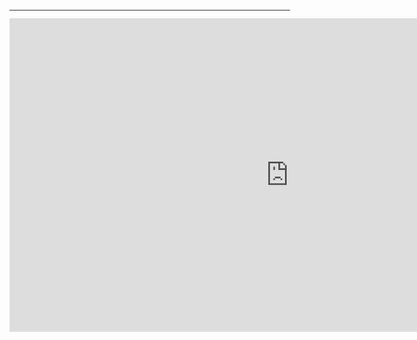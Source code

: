 ---

<iframe style="border: 1px solid rgba(0, 0, 0, 0.1);" width="1000" height="562"
src="https://www.figma.com/embed?embed_host=share&url=https://www.figma.com/proto/YOUR-FIGMA-URL-HERE"
allowfullscreen></iframe>
